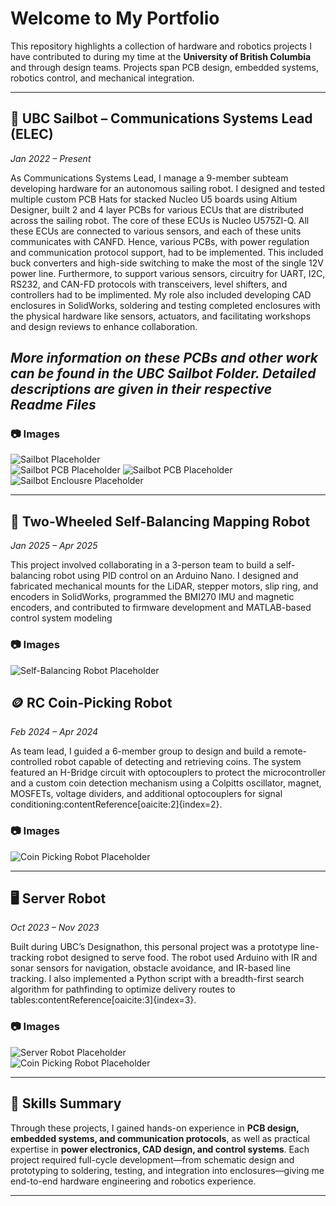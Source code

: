# Welcome to My Portfolio

This repository highlights a collection of hardware and robotics projects I have contributed to during my time at the **University of British Columbia** and through design teams. Projects span PCB design, embedded systems, robotics control, and mechanical integration.

---

## 🚤 UBC Sailbot – Communications Systems Lead (ELEC)  
*Jan 2022 – Present*  

As Communications Systems Lead, I manage a 9-member subteam developing hardware for an autonomous sailing robot. I designed and tested multiple custom PCB Hats for stacked Nucleo U5 boards using Altium Designer, built 2 and 4 layer PCBs for various ECUs that are distributed across the sailing robot. The core of these ECUs is Nucleo U575ZI-Q. All these ECUs are connected to various sensors, and each of these units communicates with CANFD. Hence, various PCBs, with power regulation and communication protocol support, had to be implemented. This included buck converters and high-side switching to make the most of the single 12V power line. Furthermore, to support various sensors, circuitry for UART, I2C, RS232, and CAN-FD protocols with transceivers, level shifters, and controllers had to be implimented. My role also included developing CAD enclosures in SolidWorks, soldering and testing completed enclosures with the physical hardware like sensors, actuators, and facilitating workshops and design reviews to enhance collaboration.

## *More information on these PCBs and other work can be found in the UBC Sailbot Folder. Detailed descriptions are given in their respective Readme Files*

### 📷 Images  
![Sailbot Placeholder](images/Sailbot.jpg)  
![Sailbot PCB Placeholder](images/PCBS_V2.jpeg)
![Sailbot PCB Placeholder](images/SAIL_V3_PCB.png)
![Sailbot Enclousre Placeholder](images/Wingsail_Enclosure.jpg) 

---

## 🤖 Two-Wheeled Self-Balancing Mapping Robot  
*Jan 2025 – Apr 2025*  

This project involved collaborating in a 3-person team to build a self-balancing robot using PID control on an Arduino Nano. I designed and fabricated mechanical mounts for the LiDAR, stepper motors, slip ring, and encoders in SolidWorks, programmed the BMI270 IMU and magnetic encoders, and contributed to firmware development and MATLAB-based control system modeling

### 📷 Images  
![Self-Balancing Robot Placeholder](images/Self_Balancing_Robot.jpg)  



## 🪙 RC Coin-Picking Robot  
*Feb 2024 – Apr 2024*  

As team lead, I guided a 6-member group to design and build a remote-controlled robot capable of detecting and retrieving coins. The system featured an H-Bridge circuit with optocouplers to protect the microcontroller and a custom coin detection mechanism using a Colpitts oscillator, magnet, MOSFETs, voltage dividers, and additional optocouplers for signal conditioning:contentReference[oaicite:2]{index=2}.  

### 📷 Images  
![Coin Picking Robot Placeholder](images/Coin_Picking_Robot.jpg)  

---

## 🖥️ Server Robot  
*Oct 2023 – Nov 2023*  

Built during UBC’s Designathon, this personal project was a prototype line-tracking robot designed to serve food. The robot used Arduino with IR and sonar sensors for navigation, obstacle avoidance, and IR-based line tracking. I also implemented a Python script with a breadth-first search algorithm for pathfinding to optimize delivery routes to tables:contentReference[oaicite:3]{index=3}.  

### 📷 Images  
![Server Robot Placeholder](images/Picture_of_prototype.JPG)  
![Coin Picking Robot Placeholder](images/CAD_Server_Robot.png) 

---

## 🔧 Skills Summary  
Through these projects, I gained hands-on experience in **PCB design, embedded systems, and communication protocols**, as well as practical expertise in **power electronics, CAD design, and control systems**. Each project required full-cycle development—from schematic design and prototyping to soldering, testing, and integration into enclosures—giving me end-to-end hardware engineering and robotics experience.  

---
